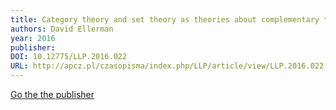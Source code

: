 ```yaml
---
title: Category theory and set theory as theories about complementary types of universals
authors: David Ellerman
year: 2016
publisher: 
DOI: 10.12775/LLP.2016.022
URL: http://apcz.pl/czasopisma/index.php/LLP/article/view/LLP.2016.022
---
```

[Go the the publisher](http://apcz.pl/czasopisma/index.php/LLP/article/view/LLP.2016.022)
